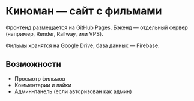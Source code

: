 # Киноман — сайт с фильмами

Фронтенд размещается на GitHub Pages. Бэкенд — отдельный сервер (например, Render, Railway, или VPS).

Фильмы хранятся на Google Drive, база данных — Firebase.

## Возможности
- Просмотр фильмов
- Комментарии и лайки
- Админ-панель (если авторизован как админ)
